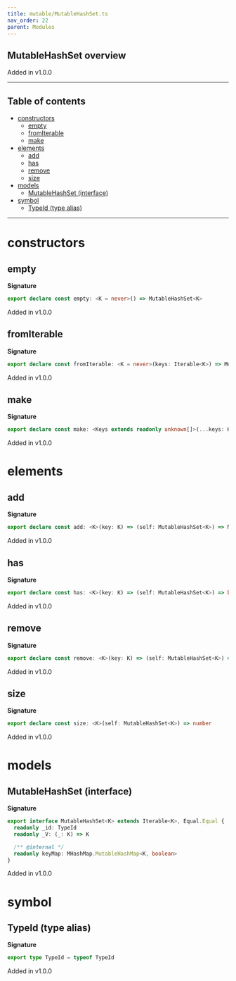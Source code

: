 ```yaml
---
title: mutable/MutableHashSet.ts
nav_order: 22
parent: Modules
---
```


## MutableHashSet overview

Added in v1.0.0

---

<h2 class="text-delta">Table of contents</h2>

- [constructors](#constructors)
  - [empty](#empty)
  - [fromIterable](#fromiterable)
  - [make](#make)
- [elements](#elements)
  - [add](#add)
  - [has](#has)
  - [remove](#remove)
  - [size](#size)
- [models](#models)
  - [MutableHashSet (interface)](#mutablehashset-interface)
- [symbol](#symbol)
  - [TypeId (type alias)](#typeid-type-alias)

---

# constructors

## empty

**Signature**

```ts
export declare const empty: <K = never>() => MutableHashSet<K>
```

Added in v1.0.0

## fromIterable

**Signature**

```ts
export declare const fromIterable: <K = never>(keys: Iterable<K>) => MutableHashSet<K>
```

Added in v1.0.0

## make

**Signature**

```ts
export declare const make: <Keys extends readonly unknown[]>(...keys: Keys) => MutableHashSet<Keys[number]>
```

Added in v1.0.0

# elements

## add

**Signature**

```ts
export declare const add: <K>(key: K) => (self: MutableHashSet<K>) => MutableHashSet<K>
```

Added in v1.0.0

## has

**Signature**

```ts
export declare const has: <K>(key: K) => (self: MutableHashSet<K>) => boolean
```

Added in v1.0.0

## remove

**Signature**

```ts
export declare const remove: <K>(key: K) => (self: MutableHashSet<K>) => MutableHashSet<K>
```

Added in v1.0.0

## size

**Signature**

```ts
export declare const size: <K>(self: MutableHashSet<K>) => number
```

Added in v1.0.0

# models

## MutableHashSet (interface)

**Signature**

```ts
export interface MutableHashSet<K> extends Iterable<K>, Equal.Equal {
  readonly _id: TypeId
  readonly _V: (_: K) => K

  /** @internal */
  readonly keyMap: MHashMap.MutableHashMap<K, boolean>
}
```

Added in v1.0.0

# symbol

## TypeId (type alias)

**Signature**

```ts
export type TypeId = typeof TypeId
```

Added in v1.0.0
